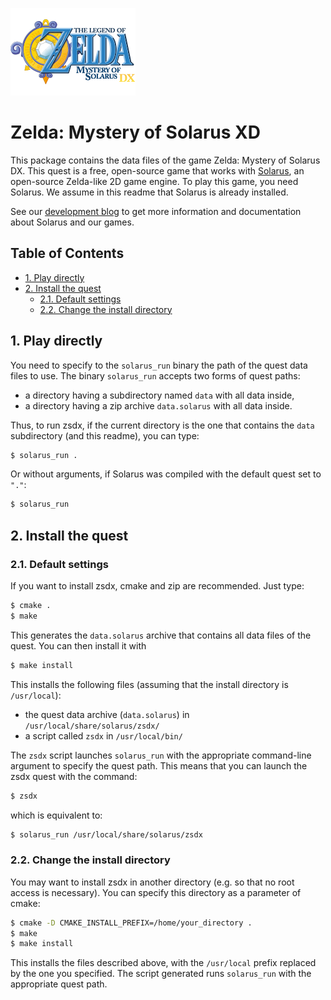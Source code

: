 
![Zelda: Mystery of Solarus DX Logo](/data/logos/logo.png)

# Zelda: Mystery of Solarus XD

This package contains the data files of the game Zelda: Mystery of Solarus DX.
This quest is a free, open-source game that works with [Solarus](https://github.com/christopho/solarus),
an open-source Zelda-like 2D game engine.
To play this game, you need Solarus.
We assume in this readme that Solarus is already installed.

See our [development blog](http://www.solarus-games.org) to get more
information and documentation about Solarus and our games.

## Table of Contents
- [1. Play directly](#1-play-directly)
- [2. Install the quest](#2-install-the-quest)
	- [2.1. Default settings](#21-default-settings)
	- [2.2. Change the install directory](#22-change-the-install-directory)


## 1.  Play directly

You need to specify to the `solarus_run` binary the path of the quest data files
to use. The binary `solarus_run` accepts two forms of quest paths:
 - a directory having a subdirectory named `data` with all data inside,
 - a directory having a zip archive `data.solarus` with all data inside.

Thus, to run zsdx, if the current directory is the one that
contains the `data` subdirectory (and this readme), you can type:
```bash
$ solarus_run .
```
Or without arguments, if Solarus was compiled with the default quest set to `"."`:
```bash
$ solarus_run
```


## 2. Install the quest

###  2.1. Default settings

If you want to install zsdx, cmake and zip are recommended.
Just type:
```bash
$ cmake .
$ make
```

This generates the `data.solarus` archive that contains all data files
of the quest. You can then install it with
```bash
$ make install
```

This installs the following files (assuming that the install directory
is `/usr/local`):
- the quest data archive (`data.solarus`) in `/usr/local/share/solarus/zsdx/`
- a script called `zsdx` in `/usr/local/bin/`

The `zsdx` script launches `solarus_run` with the appropriate command-line argument
to specify the quest path.
This means that you can launch the zsdx quest with the command:
```bash
$ zsdx
```
which is equivalent to:
```bash
$ solarus_run /usr/local/share/solarus/zsdx
```


### 2.2. Change the install directory

You may want to install zsdx in another directory
(e.g. so that no root access is necessary).
You can specify this directory as a parameter of cmake:
```bash
$ cmake -D CMAKE_INSTALL_PREFIX=/home/your_directory .
$ make
$ make install
```
This installs the files described above, with the
`/usr/local` prefix replaced by the one you specified.
The script generated runs `solarus_run` with the appropriate quest path.
